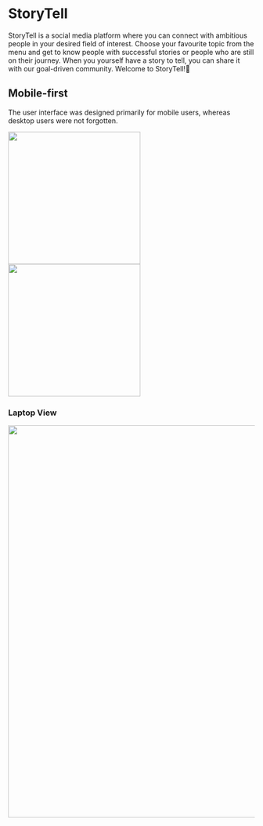 # StoryTell
StoryTell is a social media platform where you can connect with ambitious people in your desired field of interest. Choose your favourite topic from the menu and get to know people with successful stories or people who are still on their journey. When you yourself have a story to tell, you can share it with our goal-driven community. Welcome to StoryTell!🚀
## Mobile-first
The user interface was designed primarily for mobile users, whereas desktop users were not forgotten.

<img src="https://github.com/MartinLauff/StoryTell/assets/72349751/6a720819-dde7-43f4-b424-e828e9a56dd7" width="270">
<img src="https://github.com/MartinLauff/StoryTell/assets/72349751/c6ade243-5962-43a2-93fe-d56771f03fcd" width="270">

### Laptop View
<img src="https://github.com/MartinLauff/StoryTell/assets/72349751/6479c6b2-3e39-42c6-bd55-e979f76279ad" width="800">

